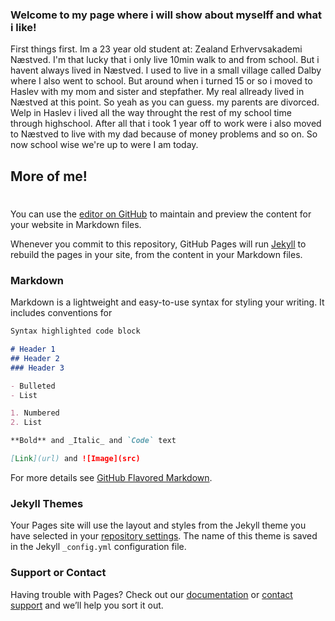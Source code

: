 ### Welcome to my page where i will show about myselff and what i like!

First things first. Im a 23 year old student at: Zealand Erhvervsakademi Næstved.
I'm that lucky that i only live 10min walk to and from school.
But i havent always lived in Næstved. I used to live in a small village called Dalby where I also went to school. But around when i turned 15 or so i moved to Haslev with my mom and sister and stepfather. My real allready lived in Næstved at this point. So yeah as you can guess. my parents are divorced. Welp in Haslev i lived all the way throught the rest of my school time through highschool. 
After all that i took 1 year off to work were i also moved to Næstved to live with my dad because of money problems and so on. So now school wise we're up to were I am today.

## More of me!

#


You can use the [editor on GitHub](https://github.com/Ravnen707/Ravnen707.github.io/edit/master/index.md) to maintain and preview the content for your website in Markdown files.

Whenever you commit to this repository, GitHub Pages will run [Jekyll](https://jekyllrb.com/) to rebuild the pages in your site, from the content in your Markdown files.

### Markdown

Markdown is a lightweight and easy-to-use syntax for styling your writing. It includes conventions for

```markdown
Syntax highlighted code block

# Header 1
## Header 2
### Header 3

- Bulleted
- List

1. Numbered
2. List

**Bold** and _Italic_ and `Code` text

[Link](url) and ![Image](src)
```

For more details see [GitHub Flavored Markdown](https://guides.github.com/features/mastering-markdown/).

### Jekyll Themes

Your Pages site will use the layout and styles from the Jekyll theme you have selected in your [repository settings](https://github.com/Ravnen707/Ravnen707.github.io/settings). The name of this theme is saved in the Jekyll `_config.yml` configuration file.

### Support or Contact

Having trouble with Pages? Check out our [documentation](https://docs.github.com/categories/github-pages-basics/) or [contact support](https://github.com/contact) and we’ll help you sort it out.
